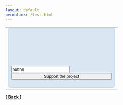 ```yaml
---
layout: default
permalink: /test.html
---
```

<table cellPadding="0" cellSpacing="0"><tr><td><div style="padding:0.6em;background-color:#dae6f2;border:1px solid #b8cfe6;border-radius:7px">
<a style="width:200px;height:100px;display:block;margin-bottom:0.6em;background:url(https://yoomoney.ru/transfer/balance-informer/balance?id=28869014&key=226A2D499DF3688B) 0 0 no-repeat"></a>
<form action="https://yoomoney.ru/quickpay/confirm.xml" method="post"><input type="hidden" name="receiver" value="41001263743821"/>
<input type="hidden" name="sum" value="100"/><input name="origin" value="button"/><input type="hidden" name="quickpay-form" value="small"/>
<input type="hidden" name="targets" value="Keep up the good work!"/><input type="hidden" name="comment" value="Donate via "My balance" widget/>
<input type="submit" style="width:100%" value="Support the project"/></form></div></td></tr></table>

**[[ Back ]](./)**